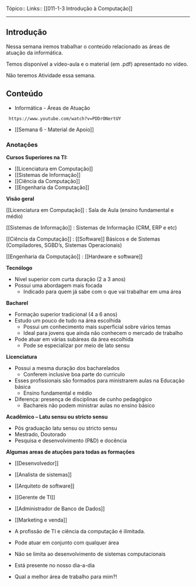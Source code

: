 Tópico::
Links:: [[011-1-3 Introdução à Computação]]

---

## Introdução

Nessa semana iremos trabalhar o conteúdo relacionado as áreas de atuação da informática.

Temos disponível a vídeo-aula e o material (em .pdf) apresentado no vídeo.

Não teremos Atividade essa semana.

## Conteúdo

- Informática - Áreas de Atuação
```timestamp-url 
 https://www.youtube.com/watch?v=PDDrONertUY
 ```

- [[Semana 6 - Material de Apoio]]


### Anotações

**Cursos Superiores na TI:**

- [[Licenciatura em Computação]]
- [[Sistemas de Informação]]
- [[Ciência da Computação]]
- [[Engenharia da Computação]]

**Visão geral**

[[Licenciatura em Computação]] : Sala de Aula (ensino fundamental e médio) 

[[Sistemas de Informação]] : Sistemas de Informação  (CRM, ERP e etc)

[[Ciência da Computação]] : [[Software]] Básicos e de Sistemas  (Compiladores, SGBD’s, Sistemas  Operacionais)

[[Engenharia da Computação]] : [[Hardware e software]]

**Tecnólogo**
- Nível superior com curta duração (2 a 3 anos) 
- Possui uma abordagem mais focada 
	- Indicado para quem já sabe com o que vai trabalhar em uma área 

**Bacharel**
- Formação superior tradicional (4 a 6 anos) 
- Estudo um pouco de tudo na área escolhida 
	- Possui um conhecimento mais superficial sobre vários temas 
	- Ideal para jovens que ainda não conhecem o mercado de 
trabalho 
- Pode atuar em várias subáreas da área escolhida 
	- Pode se especializar por meio de lato sensu

**Licenciatura** 
- Possui a mesma duração dos bacharelados 
	- Conferem inclusive boa parte do curriculo 
- Esses profissionais são formados para ministrarem aulas na Educação básica 
	- Ensino fundamental e médio 
- Diferença: presença de disciplinas de cunho pedagógico 
	- Bachareis não podem ministrar aulas no ensino básico

**Acadêmico – Latu sensu ou stricto sensu** 
- Pós graduação latu sensu ou stricto sensu 
- Mestrado, Doutorado 
- Pesquisa e desenvolvimento (P&D) e docência

**Algumas areas de atuções para todas as formações**
- [[Desenvolvedor]]
- [[Analista de sistemas]] 
- [[Arquiteto de software]]
- [[Gerente de TI]]
- [[Administrador de Banco de Dados]]
- [[Marketing e venda]]

- A profissão de TI e ciência da computação é ilimitada. 
- Pode atuar em conjunto com qualquer área 
- Não se limita ao desenvolvimento de sistemas computacionais 
- Está presente no nosso dia-a-dia 
- Qual a melhor área de trabalho para mim?!

